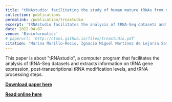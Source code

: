 ```yaml
---
title: "tRNAstudio: facilitating the study of human mature tRNAs from deep sequencing datasets "
collection: publications
permalink: /publication/trnastudio
excerpt: 'tRNAstudio facilitates the analysis of tRNA-Seq datasets and extracts information on tRNA gene expression, post-transcriptional tRNA modification levels, and tRNA processing steps.'
date: 2022-04-07
venue: 'Bioinformatics'
# paperurl: 'http://ctuni.github.io/files/trnastudio.pdf'
citation: 'Marina Murillo-Recio, Ignacio Miguel Martínez de Lejarza Samper, Cristina Tuñí i Domínguez, Lluís Ribas de Pouplana, Adrian Gabriel Torres. (2022). &quot;tRNAstudio: facilitating the study of human mature tRNAs from deep sequencing datasets.&quot; <i>Bioinformatics</i>, Volume 38, Issue 10, May 2022, Pages 2934–2936, [https://doi.org/10.1093/bioinformatics/btac198](https://doi.org/10.1093/bioinformatics/btac198)'
---
```

This paper is about "tRNAstudio", a computer program that facilitates the analysis of tRNA-Seq datasets and extracts information on tRNA gene expression, post-transcriptional tRNA modification levels, and tRNA processing steps.

**[Download paper here](http://ctuni.github.io/files/trnastudio.pdf)**

**[Read online here](https://academic.oup.com/bioinformatics/article/38/10/2934/6564658?login=false)**
